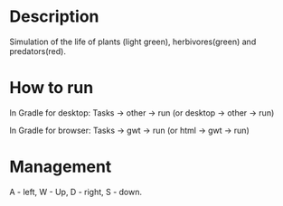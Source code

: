 # Description
Simulation of the life of plants (light green), herbivores(green) and predators(red).

# How to run
In Gradle for desktop: 
    Tasks -> other -> run (or desktop -> other -> run)
    
In Gradle for browser:
    Tasks -> gwt -> run (or html -> gwt -> run)

# Management
A - left, W - Up, D - right, S - down.